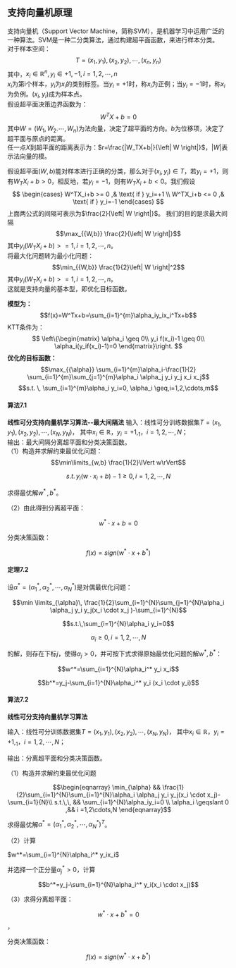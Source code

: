 ## 支持向量机原理

支持向量机（Support Vector Machine，简称SVM），是机器学习中运用广泛的一种算法。SVM是一种二分类算法，通过构建超平面函数，来进行样本分类。  
对于样本空间：
$$T={(x_1,y_1),(x_2,y_2),\cdots,(x_n,y_n)}$$
其中，$x_i \in \mathbb{R}^{n}, y_i \in{+1,-1},i=1,2,\cdots,n$   
$x_i$为第i个样本，$y_i$为$x_i$的类别标签。当$y_i=+1$时，称$x_i$为正例；当$y_i=-1$时，称$x_i$为负例。$(x_i,y_i)$成为样本点。  
假设超平面决策边界函数为：
$$W^TX+b=0$$
其中$W=(W_1,W_2.\cdots,W_n)$为法向量，决定了超平面的方向。$b$为位移项，决定了超平面与原点的距离。  
任一点$X$到超平面的距离表示为：$r=\frac{|W_TX+b|}{\left| W \right|}$，$\left| W \right|$表示法向量的模。  

假设超平面$(W,b)$能对样本进行正确的分类，那么对于$(x_i,y_i) \in T$，若$y_i=+1$，则有$W_TX_i+b>0$，相反地，若$y_i=-1$，则有$W_TX_i+b<0$。我们假设
$$
\begin{cases}
W^TX_i+b >= 0 ,& \text{ if } y_i=+1 \\ 
W^TX_i+b <= 0 ,& \text{ if } y_i=-1
\end{cases}
$$
上面两公式的间隔可表示为$\frac{2}{\left| W \right|}$。
我们的目的是求最大间隔
$$\max_{{W,b}} \frac{2}{\left| W \right|}$$
其中$y_i(W_TX_i+b)>=1,i=1,2,\cdots,n$。  
将最大化问题转为最小化问题：
$$\min_{{W,b}} \frac{1}{2}\left| W \right|^2$$
其中$y_i(W_TX_i+b)>=1,i=1,2,\cdots,n$。  
这就是支持向量的基本型，即优化目标函数。  

**模型为：**
$$f(x)=W^Tx+b=\sum_{i=1}^{m}\alpha_iy_ix_i^Tx+b$$
KTT条件为：
$$
\left\{\begin{matrix}
\alpha_i \geq 0\\ 
y_i f(x_i)-1 \geq 0\\ 
\alpha_i(y_if(x_i)-1)=0
\end{matrix}\right.
$$
**优化的目标函数：**
$$\max_{{\alpha}} \sum_{i=1}^{m}\alpha_i-\frac{1}{2} \sum_{i=1}^{m}\sum_{j=1}^{m}\alpha_i \alpha_j y_i y_j x_i x_j$$
  $$s.t. \, \sum_{i=1}^{m}\alpha_i y_i=0,  \alpha_i \geq,i=1,2,\cdots,m$$

#### 算法7.1
**线性可分支持向量机学习算法--最大间隔法**
输入：线性可分训练数据集$T={(x_1,y_1),(x_2,y_2),\cdots,(x_N,y_N)}$，
其中$x_i \in \mathbb{R}$，$y_i={+1,_1}$，$i=1,2,\cdots,N$；  
输出：最大间隔分离超平面和分类决策函数。  
（1）构造并求解约束最优化问题：
$$\min\limits_{w,b} \frac{1}{2}\lVert w\rVert$$

$$s.t.  \, y_i(w\cdot x_i+b)-1\geq0,\,i=1,2,\cdots,N$$

求得最优解$w^{*}\,,b^{*}$。

（2）由此得到分离超平面：

$$w^*\cdot x+b=0$$

分类决策函数：

$$f(x)=sign(w^*\cdot x+b^*)$$

#### 定理7.2 

设$\alpha^*=(\alpha_1^*,\alpha_2^*,\cdots,\alpha_N^*)$是对偶最优化问题：

$$\min \limits_{\alpha}\, \frac{1}{2}\sum_{i=1}^{N}\sum_{j=1}^{N}\alpha_i \alpha_j y_i y_j(x_i \cdot x_j )-\sum_{i=1}^{N}$$

$$s.t.\,\sum_{i=1}^{N}\alpha_i y_i=0$$

$$\alpha_i\geq0,\,i=1,2,\cdots,N$$

的解，则存在下标$j$，使得$\alpha_j>0$，并可按下式求得原始最优化问题的解$w^*,b^*$：

$$w^*=\sum_{i=1}^{N}\alpha_i^* y_i x_i$$

$$b^*=y_j-\sum_{i=1}^{N}\alpha_i^* y_i (x_i \cdot y_i)$$

#### 算法7.2 

**线性可分支持向量机学习算法**

输入：线性可分训练数据集$T={(x_1,y_1),(x_2,y_2),\cdots,(x_N,y_N)}$，
其中$x_i \in \mathbb{R}$，$y_i={+1,_1}$，$i=1,2,\cdots,N$；  

输出：分离超平面和分类决策函数。  

（1）构造并求解约束最优化问题

$$\begin{eqnarray} 
\min_{\alpha} && \frac{1}{2}\sum_{i=1}^{N}\sum_{i=1}^{N}\alpha_i \alpha_j y_i y_j(x_i \cdot x_j)-\sum_{i=1}{N}\\
s.t.\,\, && \sum_{i=1}^{N}\alpha_iy_i=0  \\ \alpha_i \geqslant 0 ,&& i =1,2\cdots,N
\end{eqnarray}$$

求得最优解$\alpha^*=(\alpha_1^*,\alpha_2^*,\cdots,\alpha_N^*)^T$。

（2）计算  

$w^*=\sum_{i=1}^{N}\alpha_i^* y_ix_i$

并选择一个正分量$\alpha_j^*>0$，计算

$$b^*=y_j-\sum_{i=1}^{N}\alpha_i^* y_i(x_i \cdot x_j)$$

（3）求得分离超平面：

$$w^*\cdot x+b^*=0$$，

分类决策函数：

$$f(x)=sign(w^*\cdot x+b^*)$$

